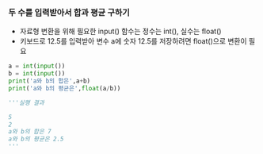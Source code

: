 ### 두 수를 입력받아서 합과 평균 구하기
- 자료형 변환을 위해 필요한 input() 함수는 정수는 int(), 실수는 float()
- 키보드로 12.5를 입력받아 변수 a에 숫자 12.5를 저장하려면 float()으로 변환이 필요
```py
a = int(input())
b = int(input())
print('a와 b의 합은',a+b)
print('a와 b의 평균은',float(a/b))

'''실행 결과

5
2
a와 b의 합은 7
a와 b의 평균은 2.5
'''
```